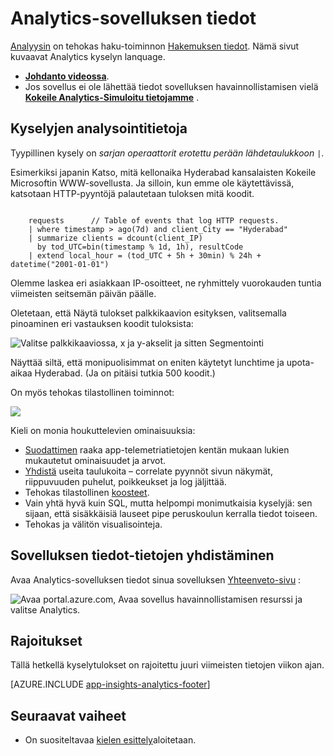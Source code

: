 <properties 
    pageTitle="Analytics - sovelluksen tiedot tehokkaita hakutyökalun | Microsoft Azure" 
    description="Yleistä Analytics-sovelluksen tiedot tehokkaita diagnostiikan hakutyökalun. " 
    services="application-insights" 
    documentationCenter=""
    authors="alancameronwills" 
    manager="douge"/>

<tags 
    ms.service="application-insights" 
    ms.workload="tbd" 
    ms.tgt_pltfrm="ibiza" 
    ms.devlang="na" 
    ms.topic="article" 
    ms.date="07/26/2016" 
    ms.author="awills"/>


# <a name="analytics-in-application-insights"></a>Analytics-sovelluksen tiedot


[Analyysin](app-insights-analytics.md) on tehokas haku-toiminnon [Hakemuksen tiedot](app-insights-overview.md). Nämä sivut kuvaavat Analytics kyselyn lanquage. 

* **[Johdanto videossa](https://applicationanalytics-media.azureedge.net/home_page_video.mp4)**.
* Jos sovellus ei ole lähettää tiedot sovelluksen havainnollistamisen vielä **[Kokeile Analytics-Simuloitu tietojamme](https://analytics.applicationinsights.io/demo)** .

## <a name="queries-in-analytics"></a>Kyselyjen analysointitietoja
 
Tyypillinen kysely on *sarjan *operaattorit* erotettu perään lähdetaulukkoon* `|`. 

Esimerkiksi japanin Katso, mitä kellonaika Hyderabad kansalaisten Kokeile Microsoftin WWW-sovellusta. Ja silloin, kun emme ole käytettävissä, katsotaan HTTP-pyyntöjä palautetaan tuloksen mitä koodit. 

```AIQL

    requests      // Table of events that log HTTP requests.
  	| where timestamp > ago(7d) and client_City == "Hyderabad"
  	| summarize clients = dcount(client_IP) 
      by tod_UTC=bin(timestamp % 1d, 1h), resultCode
  	| extend local_hour = (tod_UTC + 5h + 30min) % 24h + datetime("2001-01-01") 
```

Olemme laskea eri asiakkaan IP-osoitteet, ne ryhmittely vuorokauden tuntia viimeisten seitsemän päivän päälle. 

Oletetaan, että Näytä tulokset palkkikaavion esityksen, valitsemalla pinoaminen eri vastauksen koodit tuloksista:

![Valitse palkkikaaviossa, x ja y-akselit ja sitten Segmentointi](./media/app-insights-analytics/020.png)

Näyttää siltä, että monipuolisimmat on eniten käytetyt lunchtime ja upota-aikaa Hyderabad. (Ja on pitäisi tutkia 500 koodit.)


On myös tehokas tilastollinen toiminnot:

![](./media/app-insights-analytics/025.png)


Kieli on monia houkuttelevien ominaisuuksia:

* [Suodattimen](app-insights-analytics-reference.md#where-operator) raaka app-telemetriatietojen kentän mukaan lukien mukautetut ominaisuudet ja arvot.
* [Yhdistä](app-insights-analytics-reference.md#join-operator) useita taulukoita – correlate pyynnöt sivun näkymät, riippuvuuden puhelut, poikkeukset ja log jäljittää.
* Tehokas tilastollinen [koosteet](app-insights-analytics-reference.md#aggregations).
* Vain yhtä hyvä kuin SQL, mutta helpompi monimutkaisia kyselyjä: sen sijaan, että sisäkkäisiä lauseet pipe peruskoulun kerralla tiedot toiseen.
* Tehokas ja välitön visualisointeja.







## <a name="connect-to-your-application-insights-data"></a>Sovelluksen tiedot-tietojen yhdistäminen


Avaa Analytics-sovelluksen tiedot sinua sovelluksen [Yhteenveto-sivu](app-insights-dashboards.md) : 

![Avaa portal.azure.com, Avaa sovellus havainnollistamisen resurssi ja valitse Analytics.](./media/app-insights-analytics/001.png)


## <a name="limits"></a>Rajoitukset

Tällä hetkellä kyselytulokset on rajoitettu juuri viimeisten tietojen viikon ajan.



[AZURE.INCLUDE [app-insights-analytics-footer](../../includes/app-insights-analytics-footer.md)]


## <a name="next-steps"></a>Seuraavat vaiheet


* On suositeltavaa [kielen esittely](app-insights-analytics-tour.md)aloitetaan.